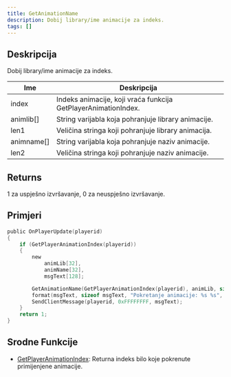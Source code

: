 ```yaml
---
title: GetAnimationName
description: Dobij library/ime animacije za indeks.
tags: []
---
```


## Deskripcija

Dobij library/ime animacije za indeks.

| Ime        | Deskripcija                                                    |
| ---------- | -------------------------------------------------------------- |
| index      | Indeks animacije, koji vraća funkcija GetPlayerAnimationIndex. |
| animlib[]  | String varijabla koja pohranjuje library animacije.            |
| len1       | Veličina stringa koji pohranjuje library animacija.            |
| animname[] | String varijabla koja pohranjuje naziv animacije.              |
| len2       | Veličina stringa koji pohranjuje naziv animacije.              |

## Returns

1 za uspješno izvršavanje, 0 za neuspješno izvršavanje.

## Primjeri

```c
public OnPlayerUpdate(playerid)
{
    if (GetPlayerAnimationIndex(playerid))
    {
        new
            animLib[32],
            animName[32],
            msgText[128];

        GetAnimationName(GetPlayerAnimationIndex(playerid), animLib, sizeof animLib, animName, sizeof animName);
        format(msgText, sizeof msgText, "Pokretanje animacije: %s %s", animLib, animName);
        SendClientMessage(playerid, 0xFFFFFFFF, msgText);
    }
    return 1;
}
```

## Srodne Funkcije

- [GetPlayerAnimationIndex](GetPlayerAnimationIndex): Returna indeks bilo koje pokrenute primijenjene animacije.
